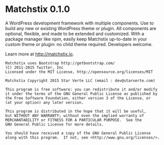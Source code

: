 Matchstix 0.1.0
=====
A WordPress development framework with multiple components. Use to build any new or existing WordPress theme or plugin. All components are optional, flexible, and made to be extended and customized. With a package manager like npm, easily keep Matchstix up-to-date in your custom theme or plugin: no child theme required. Developers welcome.

Learn more at http://matchstix.io.

```
Matchstix uses Bootstrap http://getbootstrap.com/
(C) 2011-2015 Twitter, Inc
Licensed under the MIT License, http://opensource.org/licenses/MIT
```

```
Matchstix Copyright 2015 Star Verte LLC (email : dev@starverte.com)

This program is free software: you can redistribute it and/or modify
it under the terms of the GNU General Public License as published by
the Free Software Foundation, either version 3 of the License, or
(at your option) any later version.

This program is distributed in the hope that it will be useful,
but WITHOUT ANY WARRANTY; without even the implied warranty of
MERCHANTABILITY or FITNESS FOR A PARTICULAR PURPOSE.  See the
GNU General Public License for more details.

You should have received a copy of the GNU General Public License
along with this program.  If not, see <http://www.gnu.org/licenses/>.
```

